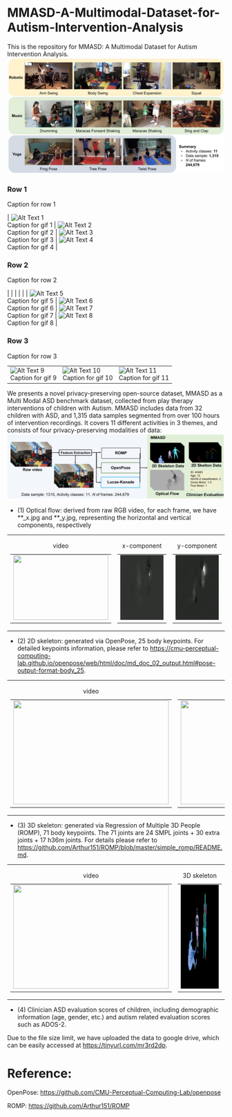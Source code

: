 # MMASD-A-Multimodal-Dataset-for-Autism-Intervention-Analysis

This is the repository for MMASD: A Multimodal Dataset for Autism Intervention Analysis.
![selected scenes](./sample_data/scene.jpg)

### Row 1
Caption for row 1

| ![Alt Text 1](sample_data/sq_20583_D16_000.gif "Caption for gif 1")<br>Caption for gif 1 | ![Alt Text 2](sample_data/sq_20583_D16_000.gif "Caption for gif 2")<br>Caption for gif 2 | ![Alt Text 3](sample_data/sq_20583_D16_000.gif "Caption for gif 3")<br>Caption for gif 3 | ![Alt Text 4](sample_data/sq_20583_D16_000.gif "Caption for gif 4")<br>Caption for gif 4 |

### Row 2
Caption for row 2

| | | | |
| ![Alt Text 5](sample_data/sq_20583_D16_000.gif "Caption for gif 5")<br>Caption for gif 5 | ![Alt Text 6](sample_data/sq_20583_D16_000.gif "Caption for gif 6")<br>Caption for gif 6 | ![Alt Text 7](sample_data/sq_20583_D16_000.gif "Caption for gif 7")<br>Caption for gif 7 | ![Alt Text 8](sample_data/sq_20583_D16_000.gif "Caption for gif 8")<br>Caption for gif 8 |

### Row 3
Caption for row 3

| | | |
| --- | --- | --- |
| ![Alt Text 9](sample_data/sq_20583_D16_000.gif "Caption for gif 9")<br>Caption for gif 9 | ![Alt Text 10](sample_data/sq_20583_D16_000.gif "Caption for gif 10")<br>Caption for gif 10 | ![Alt Text 11](sample_data/sq_20583_D16_000.gif "Caption for gif 11")<br>Caption for gif 11 |


We presents a novel privacy-preserving open-source dataset, MMASD as a Multi Modal ASD benchmark dataset, collected from play therapy interventions of children with Autism. 
MMASD includes data from 32 children with ASD, and 1,315 data samples segmented from over 100 hours of intervention recordings.
It covers 11 different activities in 3 themes, and consists of four privacy-preserving modalities of data: 
![4 different modalities](./sample_data/Teaser_3.jpg)

- (1) Optical flow: derived from raw RGB video, for each frame, we have **_x.jpg and **_y.jpg, representing the horizontal and vertical components, respectively

<table>
  <tr>
     <td>
      <table>
        <caption>video</caption>
        <tr>
          <td><img src="sample_data/sq_20583_D16_000.gif" width="220" height="150"></td>
        </tr>
      </table>
    </td>
    <td>
      <table>
        <caption>x-component</caption>
        <tr>
          <td><img src="sample_data/sq_20583_D16_000_x.gif" width="220" height="150"></td>
        </tr>
      </table>
    </td>
    <td>
      <table>
        <caption>y-component</caption>
        <tr>
          <td><img src="sample_data/sq_20583_D16_000_y.gif" width="220" height="150"></td>
        </tr>
      </table>
    </td>
  </tr>
</table>



- (2) 2D skeleton: generated via OpenPose, 25 body keypoints. For detailed keypoints information, please refer to https://cmu-perceptual-computing-lab.github.io/openpose/web/html/doc/md_doc_02_output.html#pose-output-format-body_25.

<table>
  <tr>
    <td>
      <table>
        <caption>video</caption>
        <tr>
          <td><img src="sample_data/sq_20583_D16_000.gif" width="360" height="240"></td>
        </tr>
      </table>
    </td>
    <td>
      <table>
        <caption>2D skeleton</caption>
        <tr>
          <td><img src="sample_data/sq_20583_D16_000_y_2d.gif" width="360" height="240"></td>
        </tr>
      </table>
    </td>
  </tr>
</table>

- (3) 3D skeleton: generated via Regression of Multiple 3D People (ROMP), 71 body keypoints. The 71 joints are 24 SMPL joints + 30 extra joints + 17 h36m joints. For details please refer to https://github.com/Arthur151/ROMP/blob/master/simple_romp/README.md.

<table>
  <tr>
    <td>
      <table>
        <caption>video</caption>
        <tr>
          <td><img src="sample_data/sq_20583_D16_000.gif" width="360" height="240"></td>
        </tr>
      </table>
    </td>
    <td>
      <table>
        <caption>3D skeleton</caption>
        <tr>
          <td><img src="sample_data/sq_20583_D16_000_3d.gif" width="360" height="240"></td>
        </tr>
      </table>
    </td>
  </tr>
</table>

- (4) Clinician ASD evaluation scores of children, including demographic information (age, gender, etc.) and autism related evaluation scores such as ADOS-2.

Due to the file size limit, we have uploaded the data to google drive, which can be easily accessed at https://tinyurl.com/mr3rd2dp.


# Reference:

OpenPose: https://github.com/CMU-Perceptual-Computing-Lab/openpose

ROMP: https://github.com/Arthur151/ROMP


